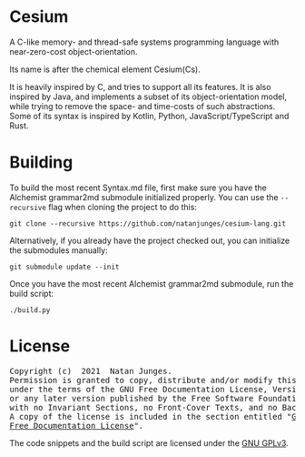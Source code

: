 # Cesium
A C-like memory- and thread-safe systems programming language with near-zero-cost object-orientation.

Its name is after the chemical element Cesium(Cs).

It is heavily inspired by C, and tries to support all its features. It is also inspired by Java, and implements a subset of its object-orientation model, while trying to remove the space- and time-costs of such abstractions. Some of its syntax is inspired by Kotlin, Python, JavaScript/TypeScript and Rust.

# Building
To build the most recent Syntax.md file, first make sure you have the Alchemist grammar2md submodule initialized properly. You can use the `--recursive` flag when cloning the project to do this:

```shell
git clone --recursive https://github.com/natanjunges/cesium-lang.git
```

Alternatively, if you already have the project checked out, you can initialize the submodules manually:

```shell
git submodule update --init
```

Once you have the most recent Alchemist grammar2md submodule, run the build script:

```shell
./build.py
```

# License
<pre>
Copyright (c)  2021  Natan Junges.
Permission is granted to copy, distribute and/or modify this document
under the terms of the GNU Free Documentation License, Version 1.3
or any later version published by the Free Software Foundation;
with no Invariant Sections, no Front-Cover Texts, and no Back-Cover Texts.
A copy of the license is included in the section entitled "<a href="LICENSE">GNU
Free Documentation License</a>".
</pre>

The code snippets and the build script are licensed under the [GNU GPLv3](LICENSE).
